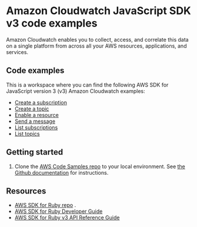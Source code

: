 # Amazon Cloudwatch JavaScript SDK v3 code examples
Amazon Cloudwatch enables you to collect, access, and correlate this data on a single platform from across all your AWS resources, applications, and services.

## Code examples
This is a workspace where you can find the following AWS SDK for JavaScript version 3 (v3) Amazon Cloudwatch examples:

- [Create a subscription](./sns-ruby-example-create-subscription.rb)
- [Create a topic](./sns-ruby-example-create-topic.rb)
- [Enable a resource](./sns-ruby-example-enable-resource.rb)
- [Send a message](./sns-ruby-example-send-message.rb)
- [List subscriptions](./sns-ruby-example-show-subscriptions.rb)
- [List topics](./sns-ruby-example-show-topics.rb)


## Getting started

1. Clone the [AWS Code Samples repo](https://github.com/awsdocs/aws-doc-sdk-examples) to your local environment. 
See [the Github documentation](https://docs.github.com/en/github/creating-cloning-and-archiving-repositories/cloning-a-repository) for 
instructions.


## Resources
- [AWS SDK for Ruby repo](https://github.com/aws/aws-sdk-ruby) . 
- [AWS SDK for Ruby Developer Guide](https://docs.aws.amazon.com/sdk-for-ruby/v3/developer-guide/welcome.html)
- [AWS SDK for Ruby v3 API Reference Guide](https://docs.aws.amazon.com/sdk-for-ruby/v3/api/) 

